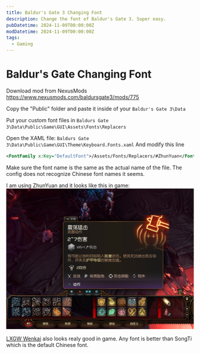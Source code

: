 ```yaml
---
title: Baldur's Gate 3 Changing Font
description: Change the font of Baldur's Gate 3. Super easy.
pubDatetime: 2024-11-09T00:00:00Z
modDatetime: 2024-11-09T00:00:00Z
tags:
  - Gaming
---
```


# Baldur's Gate Changing Font

Download mod from NexusMods
https://www.nexusmods.com/baldursgate3/mods/775

Copy the "Public" folder and paste it inside of your `Baldur's Gate 3\Data`

Put your custom font files in `Baldurs Gate 3\Data\Public\Game\GUI\Assets\Fonts\Replacers`

Open the XAML file:
`Baldurs Gate 3\Data\Public\Game\GUI\Theme\Keyboard.Fonts.xaml`
And modify this line

```xml
<FontFamily x:Key="DefaultFont">/Assets/Fonts/Replacers/#ZhunYuan</FontFamily>
```

Make sure the font name is the same as the actual name of the file. The config does not recognize Chinese font names it seems.

I am using ZhunYuan and it looks like this in game:
![Baldur's Gate Screenshot](../../assets/images/baldurs%20gate.jpg)

[LXGW Wenkai](https://github.com/lxgw/LxgwWenKai) also looks realy good in game.
Any font is better than SongTi which is the default Chinese font.